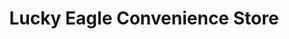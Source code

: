 ---
title: "Lucky Eagle Convenience Store"
url: /eagle-pass/lucky-eagle-convenience-store/
shop: Lebensmittel
---